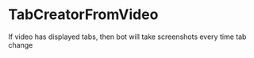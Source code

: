 # TabCreatorFromVideo
 If video has displayed tabs, then bot will take screenshots every time tab change
